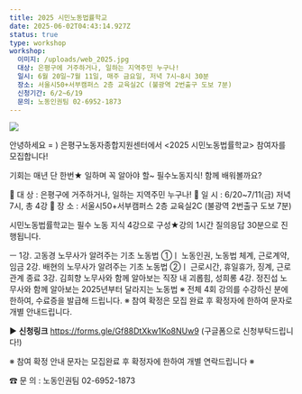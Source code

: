 ```yaml
---
title: 2025 시민노동법률학교
date: 2025-06-02T04:43:14.927Z
status: true
type: workshop
workshop:
  이미지: /uploads/web_2025.jpg
  대상: 은평구에 거주하거나, 일하는 지역주민 누구나!
  일시: 6월 20일~7월 11일, 매주 금요일, 저녁 7시~8시 30분
  장소: 서울시50+서부캠퍼스 2층 교육실2C (불광역 2번출구 도보 7분)
  신청기간: 6/2~6/19
  문의: 노동인권팀 02-6952-1873
---
```

![](/uploads/web_2025.jpg)

안녕하세요 = )
은평구노동자종합지원센터에서
<2025 시민노동법률학교> 참여자를 모집합니다!

기회는 매년 단 한번★
일하며 꼭 알아야 할~ 필수노동지식! 함께 배워볼까요?

📌 대 상 :  은평구에 거주하거나, 일하는 지역주민 누구나!
📌 일 시 :  6/20~7/11(금) 저녁 7시, 총 4강
📌 장 소 :  서울시50+서부캠퍼스 2층 교육실2C (불광역 2번출구 도보 7분)

시민노동법률학교는 필수 노동 지식 4강으로 구성★강의 1시간 질의응답 30분으로 진행됩니다.

ㅡ
1강.  고동경 노무사가 알려주는 기초 노동법 ①ㅣ 노동인권, 노동법 체계, 근로계약, 임금
2강.  배현의 노무사가 알려주는 기초 노동법 ②ㅣ 근로시간, 휴일휴가, 징계, 근로관계 종료
3강.  김희향 노무사와 함께 알아보는 직장 내 괴롭힘, 성희롱
4강.  정진섭 노무사와 함께 알아보는 2025년부터 달라지는 노동법
※ 전체 4회 강의를 수강하신 분에 한하여, 수료증을 발급해 드립니다.
※ 참여 확정은 모집 완료 후 확정자에 한하여 문자로 개별 안내드립니다.



▶ **신청링크** <https://forms.gle/Gf88DtXkw1Ko8NUw9> (구글폼으로 신청부탁드립니다!)

※ 참여 확정 안내 문자는 모집완료 후 확정자에 한하여 개별 연락드립니다 ※  

☎ 문 의 : 노동인권팀   02-6952-1873